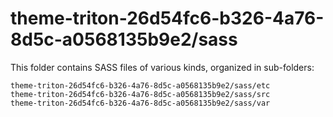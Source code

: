 # theme-triton-26d54fc6-b326-4a76-8d5c-a0568135b9e2/sass

This folder contains SASS files of various kinds, organized in sub-folders:

    theme-triton-26d54fc6-b326-4a76-8d5c-a0568135b9e2/sass/etc
    theme-triton-26d54fc6-b326-4a76-8d5c-a0568135b9e2/sass/src
    theme-triton-26d54fc6-b326-4a76-8d5c-a0568135b9e2/sass/var
